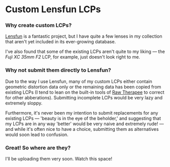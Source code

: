 # Custom Lensfun LCPs #

### Why create custom LCPs? ###

[Lensfun](https://github.com/lensfun/lensfun) is a fantastic project, but I have quite a few lenses in my collection that aren't yet included in its ever-growing database. 

I've also found that some of the existing LCPs aren't quite to my liking — the _Fuji XC 35mm F2_ LCP, for example, just doesn't look right to me. 

### Why not submit them directly to Lensfun? ###

Due to the way I use Lensfun, many of my custom LCPs either contain geometric distortion data only or the remaining data has been copied from existing LCPs (I tend to lean on the built-in tools of [Raw Therapee](https://github.com/Beep6581/RawTherapee) to correct for other abberations). Submitting incomplete LCPs would be very lazy and extremely sloppy.

Furthermore, it's never been my intention to submit replacements for any existing LCPs — 'beauty is in the eye of the beholder,' and suggesting that my LCPs are in any way 'better' would be very naive and extremely rude! — and while it's often nice to have a choice, submitting them as alternatives would  soon lead to confusion.

### Great! So where are they?

I'll be uploading them very soon. Watch this space!



